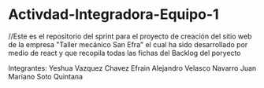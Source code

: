 # Activdad-Integradora-Equipo-1

//Este es el repositorio del sprint para el proyecto de creación del sitio web de la empresa "Taller mecánico San Efra" el cual ha sido desarrollado por medio de react y que recopila todas las fichas del Backlog del poryecto

Integrantes:
Yeshua Vazquez Chavez
Efrain Alejandro Velasco Navarro
Juan Mariano Soto Quintana

